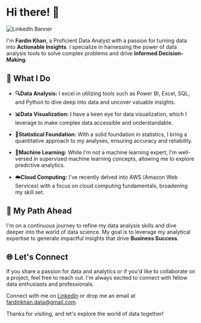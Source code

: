 # Hi there! 👋

![Linkedln Banner](https://github.com/Fardin-Data/Fardin-Data/assets/137788371/b2e80c37-fd38-4a34-9779-36763d5f63df)


I'm **Fardin Khan**, a Proficient Data Analyst with a passion for turning data into **Actionable Insights**. I specialize in harnessing the power of data analysis tools to solve complex problems and drive **Informed Decision-Making**.

## 🌟 What I Do

- **🔍Data Analysis:** I excel in utilizing tools such as Power BI, Excel, SQL, and Python to dive deep into data and uncover valuable insights.

- **📊Data Visualization:** I have a keen eye for data visualization, which I leverage to make complex data accessible and understandable.

- **🔢Statistical Foundation:** With a solid foundation in statistics, I bring a quantitative approach to my analyses, ensuring accuracy and reliability.

- **🤖Machine Learning:** While I'm not a machine learning expert, I'm well-versed in supervised machine learning concepts, allowing me to explore predictive analytics.

- **☁️Cloud Computing:** I've recently delved into AWS (Amazon Web Services) with a focus on cloud computing fundamentals, broadening my skill set.

## 🚀 My Path Ahead

I'm on a continuous journey to refine my data analysis skills and dive deeper into the world of data science. My goal is to leverage my analytical expertise to generate impactful insights that drive **Business Success**.

## 🌐 Let's Connect

If you share a passion for data and analytics or if you'd like to collaborate on a project, feel free to reach out. I'm always excited to connect with fellow data enthusiasts and professionals.

Connect with me on [LinkedIn](https://www.linkedin.com/in/fardin-khan-74b675268/) or drop me an email at [fardinkhan.data@gmail.com](mailto:fardinkhan.data@gmail.com).

Thanks for visiting, and let's explore the world of data together!
